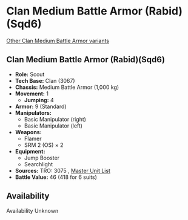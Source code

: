 # Clan Medium Battle Armor (Rabid)(Sqd6) 

[Other Clan Medium Battle Armor variants](../clan_medium_battle_armor.md) 

## Clan Medium Battle Armor (Rabid)(Sqd6) 

- **Role:** Scout 
- **Tech Base:** Clan (3067) 
- **Chassis:** Medium Battle Armor (1,000 kg) 
- **Movement:** 1 
  - **Jumping:** 4 
- **Armor:** 9 (Standard) 
- **Manipulators:** 
  - Basic Manipulator (right) 
  - Basic Manipulator (left) 
- **Weapons:** 
  - Flamer 
  - SRM 2 (OS) × 2 
- **Equipment:** 
  - Jump Booster 
  - Searchlight 
- **Sources:** TRO: 3075 , [Master Unit List](http://masterunitlist.info/Unit/Details/8975) 
- **Battle Value:** 46 (418 for 6 suits) 

## Availability 

Availability Unknown 

